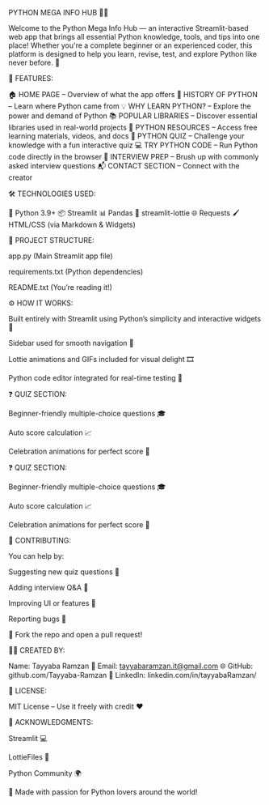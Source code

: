 PYTHON MEGA INFO HUB 🐍🚀

Welcome to the Python Mega Info Hub — an interactive Streamlit-based web app that brings all essential Python knowledge, tools, and tips into one place! Whether you're a complete beginner or an experienced coder, this platform is designed to help you learn, revise, test, and explore Python like never before. 🌟

🔹 FEATURES:

🏠 HOME PAGE – Overview of what the app offers
📜 HISTORY OF PYTHON – Learn where Python came from
💡 WHY LEARN PYTHON? – Explore the power and demand of Python
📚 POPULAR LIBRARIES – Discover essential libraries used in real-world projects
🔗 PYTHON RESOURCES – Access free learning materials, videos, and docs
🧠 PYTHON QUIZ – Challenge your knowledge with a fun interactive quiz
💻 TRY PYTHON CODE – Run Python code directly in the browser
🎯 INTERVIEW PREP – Brush up with commonly asked interview questions
📬 CONTACT SECTION – Connect with the creator

🛠️ TECHNOLOGIES USED:

🐍 Python 3.9+
📦 Streamlit
📊 Pandas
🎨 streamlit-lottie
🌐 Requests
🖌️ HTML/CSS (via Markdown & Widgets)

📁 PROJECT STRUCTURE:

app.py (Main Streamlit app file)

requirements.txt (Python dependencies)

README.txt (You’re reading it!)

⚙️ HOW IT WORKS:

Built entirely with Streamlit using Python’s simplicity and interactive widgets 🔧

Sidebar used for smooth navigation 🧭

Lottie animations and GIFs included for visual delight 🎞️

Python code editor integrated for real-time testing 🧪

❓ QUIZ SECTION:

Beginner-friendly multiple-choice questions 🎓

Auto score calculation 📈

Celebration animations for perfect score 🥳

❓ QUIZ SECTION:

Beginner-friendly multiple-choice questions 🎓

Auto score calculation 📈

Celebration animations for perfect score 🥳

🤝 CONTRIBUTING:

You can help by:

Suggesting new quiz questions 📝

Adding interview Q&A 💬

Improving UI or features 🎨

Reporting bugs 🐞

📌 Fork the repo and open a pull request!

👩‍💻 CREATED BY:

Name: Tayyaba Ramzan
📧 Email: tayyabaramzan.it@gmail.com
🌐 GitHub: github.com/Tayyaba-Ramzan
💼 LinkedIn: linkedin.com/in/tayyabaRamzan/

🧾 LICENSE:

MIT License – Use it freely with credit ❤️

🎉 ACKNOWLEDGMENTS:

Streamlit 💻

LottieFiles 🎥

Python Community 🌍

🚀 Made with passion for Python lovers around the world!


